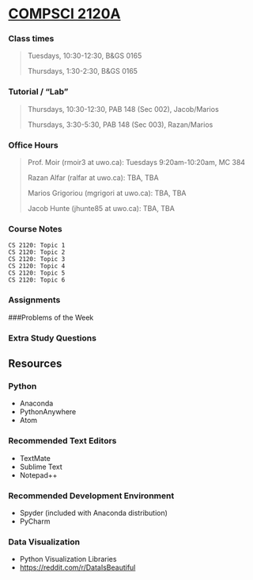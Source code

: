 # [COMPSCI 2120A](http://publish.uwo.ca/~rmoir3/index.html)

### Class times
> Tuesdays, 10:30-12:30, B&GS 0165
>
> Thursdays, 1:30-2:30, B&GS 0165

### Tutorial / “Lab”
> Thursdays, 10:30-12:30, PAB 148 (Sec 002), Jacob/Marios
>
>Thursdays, 3:30-5:30, PAB 148 (Sec 003), Razan/Marios

### Office Hours
> Prof. Moir (rmoir3 at uwo.ca): Tuesdays 9:20am-10:20am, MC 384
>
> Razan Alfar (ralfar at uwo.ca): TBA, TBA
>
> Marios Grigoriou (mgrigori at uwo.ca): TBA, TBA
>
> Jacob Hunte (jhunte85 at uwo.ca): TBA, TBA

### Course Notes

    CS 2120: Topic 1
    CS 2120: Topic 2
    CS 2120: Topic 3
    CS 2120: Topic 4
    CS 2120: Topic 5
    CS 2120: Topic 6

### Assignments
###Problems of the Week
### Extra Study Questions

## Resources

### Python
- Anaconda
- PythonAnywhere
- Atom

### Recommended Text Editors
- TextMate
- Sublime Text
- Notepad++

### Recommended Development Environment
- Spyder (included with Anaconda distribution)
- PyCharm

### Data Visualization
- Python Visualization Libraries
- https://reddit.com/r/DataIsBeautiful

